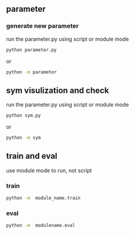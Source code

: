 ## parameter
### generate new parameter
run the parameter.py using script or module mode
```sh
python parameter.py
```
or
```sh
python -m parameter
```

## sym visulization and check
run the parameter.py using script or module mode
```sh
python sym.py
```
or
```sh
python -m sym
```

## train and eval
use module mode to run, not script
### train
```sh
python -m  module_name.train
```
### eval
```sh
python -m  modulename.eval
```
